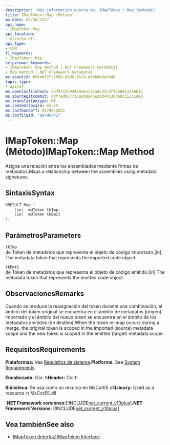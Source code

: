 ```yaml
---
description: 'Más información acerca de: IMapToken:: Map (método)'
title: IMapToken::Map (Método)
ms.date: 03/30/2017
api_name:
- IMapToken.Map
api_location:
- mscoree.dll
api_type:
- COM
f1_keywords:
- IMapToken::Map
helpviewer_keywords:
- IMapToken::Map method [.NET Framework metadata]
- Map method [.NET Framework metadata]
ms.assetid: b9b4bf2f-1098-43d6-9619-a99b4bda1940
topic_type:
- apiref
ms.openlocfilehash: da78f22e944a0e4ec25adcd7cdf97b69131a6612
ms.sourcegitcommit: ddf7edb67715a5b9a45e3dd44536dabc153c1de0
ms.translationtype: MT
ms.contentlocale: es-ES
ms.lasthandoff: 02/06/2021
ms.locfileid: "99706742"
---
```

# <a name="imaptokenmap-method"></a><span data-ttu-id="c5571-103">IMapToken::Map (Método)</span><span class="sxs-lookup"><span data-stu-id="c5571-103">IMapToken::Map Method</span></span>

<span data-ttu-id="c5571-104">Asigna una relación entre los ensamblados mediante firmas de metadatos.</span><span class="sxs-lookup"><span data-stu-id="c5571-104">Maps a relationship between the assemblies using metadata signatures.</span></span>  
  
## <a name="syntax"></a><span data-ttu-id="c5571-105">Sintaxis</span><span class="sxs-lookup"><span data-stu-id="c5571-105">Syntax</span></span>  
  
```cpp  
HRESULT Map (  
    [in]  mdToken tkImp,
    [in]  mdToken tkEmit  
);  
```  
  
## <a name="parameters"></a><span data-ttu-id="c5571-106">Parámetros</span><span class="sxs-lookup"><span data-stu-id="c5571-106">Parameters</span></span>  

 `tkImp`  
 <span data-ttu-id="c5571-107">de Token de metadatos que representa el objeto de código importado.</span><span class="sxs-lookup"><span data-stu-id="c5571-107">[in] The metadata token that represents the imported code object.</span></span>  
  
 `tkEmit`  
 <span data-ttu-id="c5571-108">de Token de metadatos que representa el objeto de código emitido.</span><span class="sxs-lookup"><span data-stu-id="c5571-108">[in] The metadata token that represents the emitted code object.</span></span>  
  
## <a name="remarks"></a><span data-ttu-id="c5571-109">Observaciones</span><span class="sxs-lookup"><span data-stu-id="c5571-109">Remarks</span></span>  

 <span data-ttu-id="c5571-110">Cuando se produce la reasignación del token durante una combinación, el ámbito del token original se encuentra en el ámbito de metadatos (origen) importado y el ámbito del nuevo token se encuentra en el ámbito de los metadatos emitidos (de destino).</span><span class="sxs-lookup"><span data-stu-id="c5571-110">When the token re-map occurs during a merge, the original token is scoped in the imported (source) metadata scope and the new token is scoped in the emitted (target) metadata scope.</span></span>  
  
## <a name="requirements"></a><span data-ttu-id="c5571-111">Requisitos</span><span class="sxs-lookup"><span data-stu-id="c5571-111">Requirements</span></span>  

 <span data-ttu-id="c5571-112">**Plataformas:** Vea [Requisitos de sistema](../../get-started/system-requirements.md).</span><span class="sxs-lookup"><span data-stu-id="c5571-112">**Platforms:** See [System Requirements](../../get-started/system-requirements.md).</span></span>  
  
 <span data-ttu-id="c5571-113">**Encabezado:** Cor. h</span><span class="sxs-lookup"><span data-stu-id="c5571-113">**Header:** Cor.h</span></span>  
  
 <span data-ttu-id="c5571-114">**Biblioteca:** Se usa como un recurso en MsCorEE.dll</span><span class="sxs-lookup"><span data-stu-id="c5571-114">**Library:** Used as a resource in MsCorEE.dll</span></span>  
  
 <span data-ttu-id="c5571-115">**.NET Framework versiones:**[!INCLUDE[net_current_v10plus](../../../../includes/net-current-v10plus-md.md)]</span><span class="sxs-lookup"><span data-stu-id="c5571-115">**.NET Framework Versions:** [!INCLUDE[net_current_v10plus](../../../../includes/net-current-v10plus-md.md)]</span></span>  
  
## <a name="see-also"></a><span data-ttu-id="c5571-116">Vea también</span><span class="sxs-lookup"><span data-stu-id="c5571-116">See also</span></span>

- [<span data-ttu-id="c5571-117">IMapToken (Interfaz)</span><span class="sxs-lookup"><span data-stu-id="c5571-117">IMapToken Interface</span></span>](imaptoken-interface.md)

